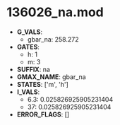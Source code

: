 # 136026_na.mod

- **G_VALS**:
  - gbar_na: 258.272
- **GATES**:
  - h: 1
  - m: 3
- **SUFFIX**: na
- **GMAX_NAME**: gbar_na
- **STATES**: ['m', 'h']
- **I_VALS**:
  - 6.3: 0.025826925905231404
  - 37: 0.025826925905231404
- **ERROR_FLAGS**: []
